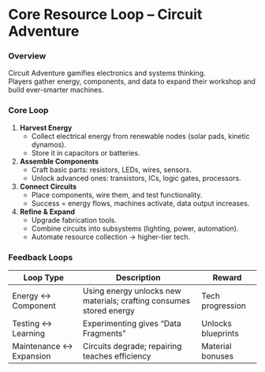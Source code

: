 # Core Resource Loop – Circuit Adventure

### Overview
Circuit Adventure gamifies electronics and systems thinking.  
Players gather energy, components, and data to expand their workshop and build ever-smarter machines.

### Core Loop
1. **Harvest Energy**
   - Collect electrical energy from renewable nodes (solar pads, kinetic dynamos).
   - Store it in capacitors or batteries.
2. **Assemble Components**
   - Craft basic parts: resistors, LEDs, wires, sensors.
   - Unlock advanced ones: transistors, ICs, logic gates, processors.
3. **Connect Circuits**
   - Place components, wire them, and test functionality.
   - Success = energy flows, machines activate, data output increases.
4. **Refine & Expand**
   - Upgrade fabrication tools.
   - Combine circuits into subsystems (lighting, power, automation).
   - Automate resource collection → higher-tier tech.

### Feedback Loops
| Loop Type | Description | Reward |
|------------|--------------|--------|
| Energy ↔ Component | Using energy unlocks new materials; crafting consumes stored energy | Tech progression |
| Testing ↔ Learning | Experimenting gives “Data Fragments” | Unlocks blueprints |
| Maintenance ↔ Expansion | Circuits degrade; repairing teaches efficiency | Material bonuses |
